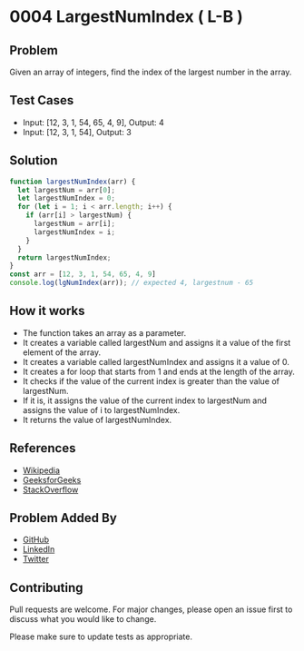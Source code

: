 # 0004 LargestNumIndex ( L-B )

## Problem

Given an array of integers, find the index of the largest number in the array.

## Test Cases

- Input: [12, 3, 1, 54, 65, 4, 9], Output: 4
- Input: [12, 3, 1, 54], Output: 3

## Solution

```javascript
function largestNumIndex(arr) {
  let largestNum = arr[0];
  let largestNumIndex = 0;
  for (let i = 1; i < arr.length; i++) {
    if (arr[i] > largestNum) {
      largestNum = arr[i];
      largestNumIndex = i;
    }
  }
  return largestNumIndex;
}
const arr = [12, 3, 1, 54, 65, 4, 9]
console.log(lgNumIndex(arr)); // expected 4, largestnum - 65
```

## How it works

- The function takes an array as a parameter.
- It creates a variable called largestNum and assigns it a value of the first element of the array.
- It creates a variable called largestNumIndex and assigns it a value of 0.
- It creates a for loop that starts from 1 and ends at the length of the array.
- It checks if the value of the current index is greater than the value of largestNum.
- If it is, it assigns the value of the current index to largestNum and assigns the value of i to largestNumIndex.
- It returns the value of largestNumIndex.

## References

- [Wikipedia](https://en.wikipedia.org/wiki/For_loop)
- [GeeksforGeeks](https://www.geeksforgeeks.org/for-loop-in-javascript/)
- [StackOverflow](https://stackoverflow.com/questions/1669190/javascript-min-max-array-values)

## Problem Added By

- [GitHub](https://www.github.com/devvsakib)
- [LinkedIn](https://www.linkedin.com/in/devvsakib)
- [Twitter](https://twitter.com/devvsakib)

## Contributing

Pull requests are welcome. For major changes, please open an issue first to discuss what you would like to change.

Please make sure to update tests as appropriate.